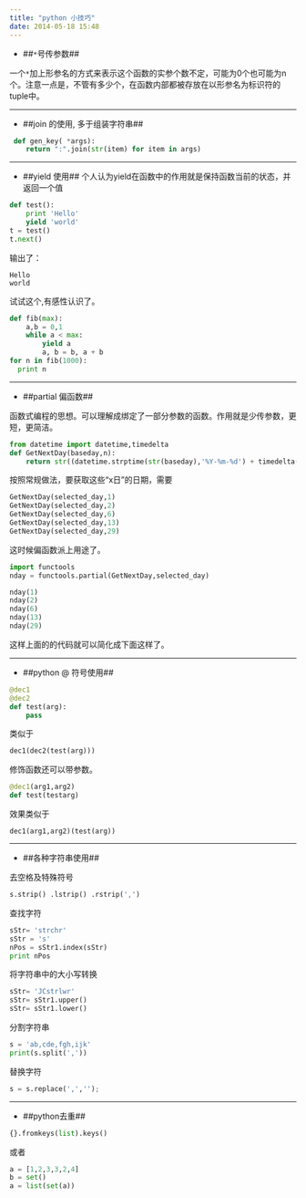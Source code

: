 ```yaml
---
title: "python 小技巧"
date: 2014-05-18 15:48
---
```


* ##`*`号传参数##
 
一个`*`加上形参名的方式来表示这个函数的实参个数不定，可能为0个也可能为n个。注意一点是，不管有多少个，在函数内部都被存放在以形参名为标识符的tuple中。

---

* ##join 的使用, 多于组装字符串##

```python
 def gen_key( *args):
    return ":".join(str(item) for item in args)
```
---

* ##yield 使用##
个人认为yield在函数中的作用就是保持函数当前的状态，并返回一个值

```python
def test():
    print 'Hello'
    yield 'world'
t = test()
t.next()
```

输出了：

```
Hello
world
```
 
试试这个,有感性认识了。
 
```python
def fib(max):
    a,b = 0,1
    while a < max:
        yield a
        a, b = b, a + b
for n in fib(1000):
  print n
```

---

* ##partial 偏函数##

函数式编程的思想。可以理解成绑定了一部分参数的函数。作用就是少传参数，更短，更简洁。

```python
from datetime import datetime,timedelta  
def GetNextDay(baseday,n):  
    return str((datetime.strptime(str(baseday),'%Y-%m-%d') + timedelta(days=n)).date())  
``` 


按照常规做法，要获取这些“x日”的日期，需要

```python
GetNextDay(selected_day,1)  
GetNextDay(selected_day,2)  
GetNextDay(selected_day,6)  
GetNextDay(selected_day,13)  
GetNextDay(selected_day,29)  
```

这时候偏函数派上用途了。

```python
import functools  
nday = functools.partial(GetNextDay,selected_day)  

nday(1)  
nday(2)  
nday(6)  
nday(13)  
nday(29)  
```
这样上面的的代码就可以简化成下面这样了。

---
* ##python @ 符号使用##

```python
@dec1
@dec2
def test(arg):
    pass
```
类似于

```python
dec1(dec2(test(arg)))
```
修饰函数还可以带参数。
```python
@dec1(arg1,arg2)
def test(testarg)
```
效果类似于
```
dec1(arg1,arg2)(test(arg))
```

---
* ##各种字符串使用##

去空格及特殊符号
 
```python
s.strip() .lstrip() .rstrip(',')  
```

查找字符 

```python
sStr= 'strchr'  
sStr = 's'  
nPos = sStr1.index(sStr)  
print nPos
```  

将字符串中的大小写转换 

```python
sStr= 'JCstrlwr'  
sStr= sStr1.upper()  
sStr= sStr1.lower()  
```

分割字符串 
```python
s = 'ab,cde,fgh,ijk'  
print(s.split(','))
```

替换字符
```python
s = s.replace(',','');
```

---
* ##python去重##

```python
{}.fromkeys(list).keys()
```

或者

```python
a = [1,2,3,3,2,4]
b = set()
a = list(set(a))
```
